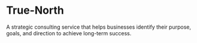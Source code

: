 # True-North
A strategic consulting service that helps businesses identify their purpose, goals, and direction to achieve long-term success.
